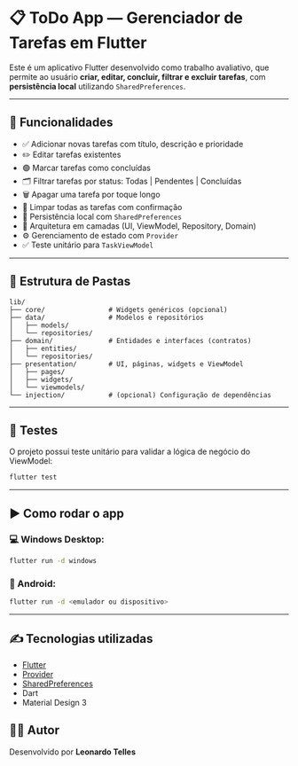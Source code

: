 # 📋 ToDo App — Gerenciador de Tarefas em Flutter

Este é um aplicativo Flutter desenvolvido como trabalho avaliativo, que permite ao usuário **criar, editar, concluir, filtrar e excluir tarefas**, com **persistência local** utilizando `SharedPreferences`.

---

## 🎯 Funcionalidades

- ✅ Adicionar novas tarefas com título, descrição e prioridade
- ✏️ Editar tarefas existentes
- 🟢 Marcar tarefas como concluídas
- 🗂️ Filtrar tarefas por status: Todas | Pendentes | Concluídas
- 🗑️ Apagar uma tarefa por toque longo
- 🚨 Limpar todas as tarefas com confirmação
- 💾 Persistência local com `SharedPreferences`
- 🧠 Arquitetura em camadas (UI, ViewModel, Repository, Domain)
- ⚙️ Gerenciamento de estado com `Provider`
- ✅ Teste unitário para `TaskViewModel`

---

## 📂 Estrutura de Pastas

```
lib/
├── core/                # Widgets genéricos (opcional)
├── data/                # Modelos e repositórios
│   ├── models/
│   └── repositories/
├── domain/              # Entidades e interfaces (contratos)
│   ├── entities/
│   └── repositories/
├── presentation/        # UI, páginas, widgets e ViewModel
│   ├── pages/
│   ├── widgets/
│   └── viewmodels/
└── injection/           # (opcional) Configuração de dependências
```

---

## 🧪 Testes

O projeto possui teste unitário para validar a lógica de negócio do ViewModel:

```bash
flutter test
```

---

## ▶️ Como rodar o app

### 💻 Windows Desktop:
```bash
flutter run -d windows
```

### 📱 Android:
```bash
flutter run -d <emulador ou dispositivo>
```

---

## ✍️ Tecnologias utilizadas

- [Flutter](https://flutter.dev/)
- [Provider](https://pub.dev/packages/provider)
- [SharedPreferences](https://pub.dev/packages/shared_preferences)
- Dart
- Material Design 3


## 👨‍💻 Autor

Desenvolvido por **Leonardo Telles**
